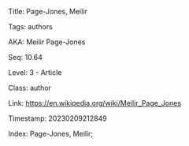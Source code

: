 Title:  Page-Jones, Meilir

Tags:   authors

AKA:    Meilir Page-Jones

Seq:    10.64

Level:  3 - Article

Class:  author

Link:   https://en.wikipedia.org/wiki/Meilir_Page_Jones

Timestamp: 20230209212849

Index:  Page-Jones, Meilir; 
